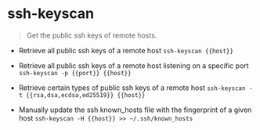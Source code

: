# ssh-keyscan
> Get the public ssh keys of remote hosts.

- Retrieve all public ssh keys of a remote host
`ssh-keyscan {{host}}`

- Retrieve all public ssh keys of a remote host listening on a specific port
`ssh-keyscan -p {{port}} {{host}}`

- Retrieve certain types of public ssh keys of a remote host
`ssh-keyscan -t {{rsa,dsa,ecdsa,ed25519}} {{host}}`

- Manually update the ssh known_hosts file with the fingerprint of a given host
`ssh-keyscan -H {{host}} >> ~/.ssh/known_hosts`

